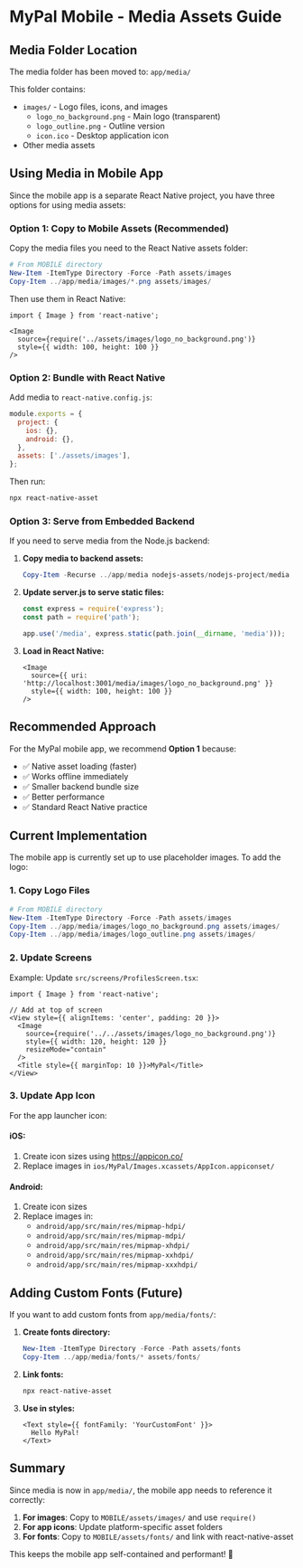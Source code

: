 # MyPal Mobile - Media Assets Guide

## Media Folder Location

The media folder has been moved to: `app/media/`

This folder contains:
- `images/` - Logo files, icons, and images
  - `logo_no_background.png` - Main logo (transparent)
  - `logo_outline.png` - Outline version
  - `icon.ico` - Desktop application icon
- Other media assets

## Using Media in Mobile App

Since the mobile app is a separate React Native project, you have three options for using media assets:

### Option 1: Copy to Mobile Assets (Recommended)

Copy the media files you need to the React Native assets folder:

```powershell
# From MOBILE directory
New-Item -ItemType Directory -Force -Path assets/images
Copy-Item ../app/media/images/*.png assets/images/
```

Then use them in React Native:

```tsx
import { Image } from 'react-native';

<Image 
  source={require('../assets/images/logo_no_background.png')}
  style={{ width: 100, height: 100 }}
/>
```

### Option 2: Bundle with React Native

Add media to `react-native.config.js`:

```javascript
module.exports = {
  project: {
    ios: {},
    android: {},
  },
  assets: ['./assets/images'],
};
```

Then run:
```bash
npx react-native-asset
```

### Option 3: Serve from Embedded Backend

If you need to serve media from the Node.js backend:

1. **Copy media to backend assets:**
   ```powershell
   Copy-Item -Recurse ../app/media nodejs-assets/nodejs-project/media
   ```

2. **Update server.js to serve static files:**
   ```javascript
   const express = require('express');
   const path = require('path');
   
   app.use('/media', express.static(path.join(__dirname, 'media')));
   ```

3. **Load in React Native:**
   ```tsx
   <Image 
     source={{ uri: 'http://localhost:3001/media/images/logo_no_background.png' }}
     style={{ width: 100, height: 100 }}
   />
   ```

## Recommended Approach

For the MyPal mobile app, we recommend **Option 1** because:

- ✅ Native asset loading (faster)
- ✅ Works offline immediately
- ✅ Smaller backend bundle size
- ✅ Better performance
- ✅ Standard React Native practice

## Current Implementation

The mobile app is currently set up to use placeholder images. To add the logo:

### 1. Copy Logo Files

```powershell
# From MOBILE directory
New-Item -ItemType Directory -Force -Path assets/images
Copy-Item ../app/media/images/logo_no_background.png assets/images/
Copy-Item ../app/media/images/logo_outline.png assets/images/
```

### 2. Update Screens

Example: Update `src/screens/ProfilesScreen.tsx`:

```tsx
import { Image } from 'react-native';

// Add at top of screen
<View style={{ alignItems: 'center', padding: 20 }}>
  <Image 
    source={require('../../assets/images/logo_no_background.png')}
    style={{ width: 120, height: 120 }}
    resizeMode="contain"
  />
  <Title style={{ marginTop: 10 }}>MyPal</Title>
</View>
```

### 3. Update App Icon

For the app launcher icon:

#### iOS:
1. Create icon sizes using https://appicon.co/
2. Replace images in `ios/MyPal/Images.xcassets/AppIcon.appiconset/`

#### Android:
1. Create icon sizes
2. Replace images in:
   - `android/app/src/main/res/mipmap-hdpi/`
   - `android/app/src/main/res/mipmap-mdpi/`
   - `android/app/src/main/res/mipmap-xhdpi/`
   - `android/app/src/main/res/mipmap-xxhdpi/`
   - `android/app/src/main/res/mipmap-xxxhdpi/`

## Adding Custom Fonts (Future)

If you want to add custom fonts from `app/media/fonts/`:

1. **Create fonts directory:**
   ```powershell
   New-Item -ItemType Directory -Force -Path assets/fonts
   Copy-Item ../app/media/fonts/* assets/fonts/
   ```

2. **Link fonts:**
   ```bash
   npx react-native-asset
   ```

3. **Use in styles:**
   ```tsx
   <Text style={{ fontFamily: 'YourCustomFont' }}>
     Hello MyPal!
   </Text>
   ```

## Summary

Since media is now in `app/media/`, the mobile app needs to reference it correctly:

1. **For images**: Copy to `MOBILE/assets/images/` and use `require()`
2. **For app icons**: Update platform-specific asset folders
3. **For fonts**: Copy to `MOBILE/assets/fonts/` and link with react-native-asset

This keeps the mobile app self-contained and performant! 🚀
